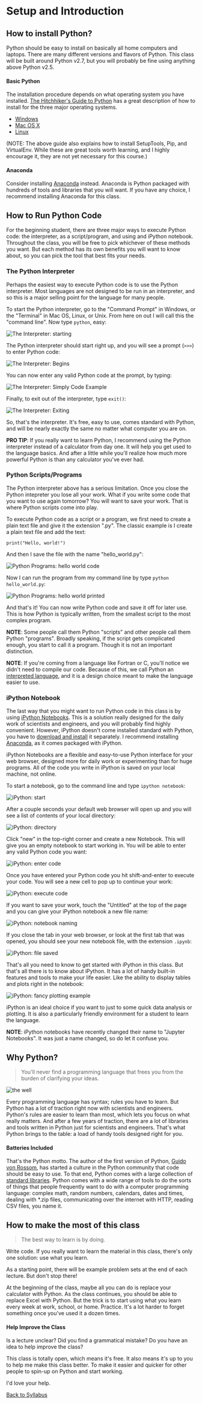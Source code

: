 # Setup and Introduction

## How to install Python?

Python should be easy to install on basically all home computers and laptops. There are many different versions and flavors of Python. This class will be built around Python v2.7, but you will probably be fine using anything above Python v2.5.

#### Basic Python

The installation procedure depends on what operating system you have installed. [The Hitchhiker's Guide to Python](http://docs.python-guide.org/en/latest/) has a great description of how to install for the three major operating systems.

 * [Windows](http://docs.python-guide.org/en/latest/starting/install/win/)
 * [Mac OS X](http://docs.python-guide.org/en/latest/starting/install/osx/)
 * [Linux](http://docs.python-guide.org/en/latest/starting/install/linux/)

(NOTE: The above guide also explains how to install SetupTools, Pip, and VirtualEnv. While these are great tools worth learning, and I highly encourage it, they are not yet necessary for this course.)

#### Anaconda

Consider installing [Anaconda](http://docs.continuum.io/anaconda/install.html) instead. Anaconda is Python packaged with hundreds of tools and libraries that you will want. If you have any choice, I recommend installing Anaconda for this class.

## How to Run Python Code

For the beginning student, there are three major ways to execute Python code: the interpreter, as a script/program, and using and iPython notebook. Throughout the class, you will be free to pick whichever of these methods you want. But each method has its own benefits you will want to know about, so you can pick the tool that best fits your needs.

### The Python Interpreter

Perhaps the easiest way to execute Python code is to use the Python interpreter. Most languages are not designed to be run in an interpreter, and so this is a major selling point for the language for many people.

To start the Python interpreter, go to the "Command Prompt" in Windows, or the "Terminal" in Mac OS, Linux, or Unix. From here on out I will call this the "command line". Now type `python`, easy:

![The Interpreter: starting](../../resources/terminal_1_command_line.png)

The Python interpreter should start right up, and you will see a prompt (`>>>`) to enter Python code:

![The Interpreter: Begins](../../resources/terminal_2_python.png)

You can now enter any valid Python code at the prompt, by typing:

![The Interpreter: Simply Code Example](../../resources/terminal_3_example.png)

Finally, to exit out of the interpreter, type `exit()`:

![The Interpreter: Exiting](../../resources/terminal_4_exit.png)

So, that's the interpreter. It's free, easy to use, comes standard with Python, and will be nearly exactly the same no matter what computer you are on.

**PRO TIP**: If you really want to learn Python, I recommend using the Python interpreter instead of a calculator from day one. It will help you get used to the language basics. And after a little while you'll realize how much more powerful Python is than any calculator you've ever had.

### Python Scripts/Programs

The Python interpreter above has a serious limitation. Once you close the Python intepreter you lose all your work. What if you write some code that you want to use again tomorrow? You will want to save your work. That is where Python scripts come into play.

To execute Python code as a script or a program, we first need to create a plain text file and give it the extension ".py". The classic example is I create a plain text file and add the text:

    print("Hello, world!")

And then I save the file with the name "hello_world.py":

![Python Programs: hello world code](../../resources/program_2_enter_text.png)

Now I can run the program from my command line by type `python hello_world.py`:

![Python Programs: hello world printed](../../resources/program_3_execute.png)

And that's it! You can now write Python code and save it off for later use. This is how Python is typically written, from the smallest script to the most complex program.

**NOTE**: Some people call them Python "scripts" and other people call them Python "programs". Broadly speaking, if the script gets complicated enough, you start to call it a program. Though it is not an important distinction.

**NOTE**: If you're coming from a language like Fortran or C, you'll notice we didn't need to compile our code. Because of this, we call Python an [interpreted language](https://en.wikipedia.org/wiki/Interpreted_language), and it is a design choice meant to make the language easier to use.

### iPython Notebook

The last way that you might want to run Python code in this class is by using [iPython Notebooks](http://ipython.org/ipython-doc/stable/notebook/index.html). This is a solution really designed for the daily work of scientists and engineers, and you will probably find highly convenient. However, iPython doesn't come installed standard with Python, you have to [download and install](http://jupyter.readthedocs.io/en/latest/install.html) it separately. I recommend installing [Anaconda](http://docs.continuum.io/anaconda/install.html), as it comes packaged with iPython.

iPython Notebooks are a flexible and easy-to-use Python interface for your web browser, designed more for daily work or experimenting than for huge programs. All of the code you write in iPython is saved on your local machine, not online.

To start a notebook, go to the command line and type `ipython notebook`:

![iPython: start](../../resources/ipython_0_start.png)

After a couple seconds your default web browser will open up and you will see a list of contents of your local directory:

![iPython: directory](../../resources/ipython_1_blank_start.png)

Click "new" in the top-right corner and create a new Notebook. This will give you an empty notebook to start working in. You will be able to enter any valid Python code you want:

![iPython: enter code](../../resources/ipython_2_basic_python.png)

Once you have entered your Python code you hit shift-and-enter to execute your code. You will see a new cell to pop up to continue your work:

![iPython: execute code](../../resources/ipython_3_running_code.png)

If you want to save your work, touch the "Untitled" at the top of the page and you can give your iPython notebook a new file name:

![iPython: notebook naming](../../resources/ipython_4_give_it_a_name.png)

If you close the tab in your web browser, or look at the first tab that was opened, you should see your new notebook file, with the extension `.ipynb`:

![iPython: file saved](../../resources/ipython_5_file_saved.png)

That's all you need to know to get started with iPython in this class. But that's all there is to know about iPython. It has a lot of handy built-in features and tools to make your life easier. Like the ability to display tables and plots right in the notebook:

![iPython: fancy plotting example](../../resources/ipython_6_plotting.png)

iPython is an ideal choice if you want to just to some quick data analysis or plotting. It is also a particularly friendly environment for a student to learn the language.

**NOTE**: iPython notebooks have recently changed their name to "Jupyter Notebooks". It was just a name changed, so do let it confuse you.

## Why Python?

> You'll never find a programming language that frees you from the burden of clarifying your ideas.

![the well](http://imgs.xkcd.com/comics/well_2.png)

Every programming language has syntax; rules you have to learn. But Python has a lot of traction right now with scientists and engineers. Python's rules are easier to learn than most, which lets you focus on what really matters. And after a few years of traction, there are a lot of libraries and tools written in Python just for scientists and engineers. That's what Python brings to the table: a load of handy tools designed right for you.

#### Batteries Included

That's the Python motto. The author of the first version of Python, [Guido von Rossom](http://en.wikipedia.org/wiki/Benevolent_dictator_for_life), has started a culture in the Python community that code should be easy to use. To that end, Python comes with a large collection of [standard libraries](https://en.wikipedia.org/wiki/Standard_library). Python comes with a wide range of tools to do the sorts of things that people frequently want to do with a computer programming language: complex math, random numbers, calendars, dates and times, dealing with *.zip files, communicating over the internet with HTTP, reading CSV files, you name it.

## How to make the most of this class

> The best way to learn is by doing.

Write code. If you really want to learn the material in this class, there's only one solution: use what you learn.

As a starting point, there will be example problem sets at the end of each lecture. But don't stop there!

At the beginning of the class, maybe all you can do is replace your calculator with Python. As the class continues, you should be able to replace Excel with Python. But the trick is to start using what you learn every week at work, school, or home. Practice. It's a lot harder to forget something once you've used it a dozen times.

#### Help Improve the Class

Is a lecture unclear? Did you find a grammatical mistake? Do you have an idea to help improve the class?

This class is totally open, which means it's free. It also means it's up to you to help me make this class better. To make it easier and quicker for other people to spin-up on Python and start working.

I'd love your help.


[Back to Syllabus](../../README.md)

